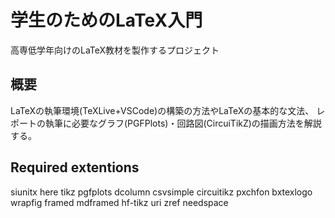 # 学生のためのLaTeX入門
高専低学年向けのLaTeX教材を製作するプロジェクト

## 概要
LaTeXの執筆環境(TeXLive+VSCode)の構築の方法やLaTeXの基本的な文法、
レポートの執筆に必要なグラフ(PGFPlots)・回路図(CircuiTikZ)の描画方法を解説する。

## Required extentions
siunitx here tikz pgfplots dcolumn csvsimple circuitikz pxchfon bxtexlogo wrapfig framed mdframed hf-tikz uri zref needspace 